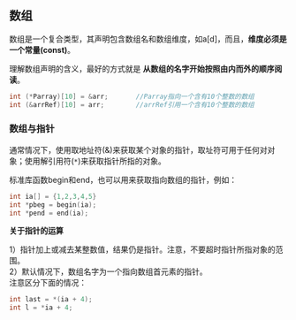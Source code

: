 ## 数组

数组是一个复合类型，其声明包含数组名和数组维度，如a[d]，而且，**维度必须是一个常量(const)**。

理解数组声明的含义，最好的方式就是 **从数组的名字开始按照由内而外的顺序阅读**。

```c++
int (*Parray)[10] = &arr;       //Parray指向一个含有10个整数的数组
int (&arrRef)[10] = arr;        //arrRef引用一个含有10个整数的数组
```

### 数组与指针

通常情况下，使用取地址符(&)来获取某个对象的指针，取址符可用于任何对对象；使用解引用符(`*`)来获取指针所指的对象。

标准库函数begin和end，也可以用来获取指向数组的指针，例如：

```c++
int ia[] = {1,2,3,4,5}
int *pbeg = begin(ia);
int *pend = end(ia);
```

**关于指针的运算**

1）指针加上或减去某整数值，结果仍是指针。注意，不要超时指针所指对象的范围。  
2）默认情况下，数组名字为一个指向数组首元素的指针。  
注意区分下面的情况：

```c++
int last = *(ia + 4);
int l = *ia + 4;
```
